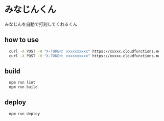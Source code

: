 # みなじんくん

みなじんを自動で打刻してくれるくん

## how to use

```sh
  curl -X POST -H "X-TOKEN: xxxxxxxxxx" https://xxxxx.cloudfunctions.net/minagine/start # 勤務開始
  curl -X POST -H "X-TOKEN: xxxxxxxxxx" https://xxxxx.cloudfunctions.net/minagine/end # 勤務終了
```

## build

```sh
  npm run lint
  npm run build
```

## deploy

```sh
  npm run deploy
```
